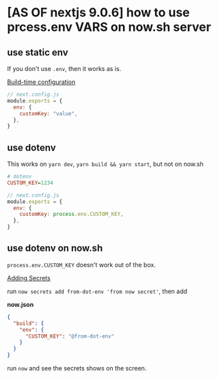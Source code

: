 # [AS OF nextjs 9.0.6] how to use prcess.env VARS on now.sh server

## use static env

If you don't use `.env`, then it works as is.

[Build-time configuration][1]

```js
// next.config.js
module.exports = {
  env: {
    customKey: "value",
  },
}
```

## use dotenv

This works on `yarn dev`, `yarn build && yarn start`, but not on now.sh

```ini
# dotenv
CUSTOM_KEY=1234
```

```js
// next.config.js
module.exports = {
  env: {
    customKey: process.env.CUSTOM_KEY,
  },
}
```

## use dotenv on now.sh

`process.env.CUSTOM_KEY` doesn't work out of the box.

[Adding Secrets][2]

run `now secrets add from-dot-env 'from now secret'`, then add

**now.json**

```json
{
  "build": {
    "env": {
      "CUSTOM_KEY": "@from-dot-env"
    }
  }
}
```

run `now` and see the secrets shows on the screen.

[1]: https://nextjs.org/docs#build-time-configuration
[2]: https://zeit.co/docs/v2/build-step/#adding-secrets
